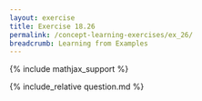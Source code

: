 ```yaml
---
layout: exercise
title: Exercise 18.26
permalink: /concept-learning-exercises/ex_26/
breadcrumb: Learning from Examples
---
```


{% include mathjax_support %}

<div><i class="arrow-up loader" data-chapter="concept-learning-exercises" data-exercise="ex_26" data-rating="0"></i></div>
{% include_relative question.md %}
